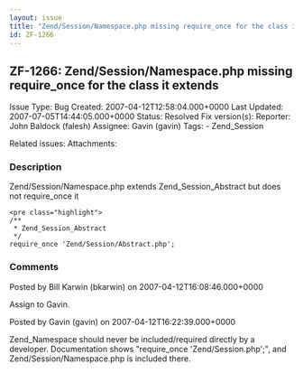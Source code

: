 ```yaml
---
layout: issue
title: "Zend/Session/Namespace.php missing require_once for the class it extends"
id: ZF-1266
---
```


ZF-1266: Zend/Session/Namespace.php missing require\_once for the class it extends
----------------------------------------------------------------------------------

 Issue Type: Bug Created: 2007-04-12T12:58:04.000+0000 Last Updated: 2007-07-05T14:44:05.000+0000 Status: Resolved Fix version(s): 
 Reporter:  John Baldock (falesh)  Assignee:  Gavin (gavin)  Tags: - Zend\_Session
 
 Related issues: 
 Attachments: 
### Description

Zend/Session/Namespace.php extends Zend\_Session\_Abstract but does not require\_once it

 
    <pre class="highlight">
    /**
     * Zend_Session_Abstract
     */
    require_once 'Zend/Session/Abstract.php';


 

 

### Comments

Posted by Bill Karwin (bkarwin) on 2007-04-12T16:08:46.000+0000

Assign to Gavin.

 

 

Posted by Gavin (gavin) on 2007-04-12T16:22:39.000+0000

Zend\_Namespace should never be included/required directly by a developer. Documentation shows "require\_once 'Zend/Session.php';", and Zend/Session/Namespace.php is included there.

 

 